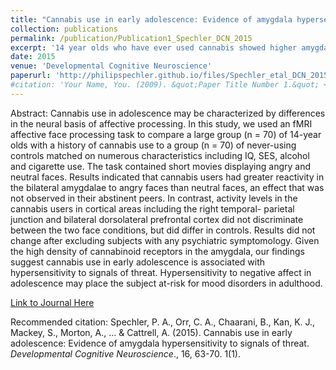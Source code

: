 ```yaml
---
title: "Cannabis use in early adolescence: Evidence of amygdala hypersensitivity to signals of threat"
collection: publications
permalink: /publication/Publication1_Spechler_DCN_2015
excerpt: '14 year olds who have ever used cannabis showed higher amygdalar activation to angry faces during fMRI'
date: 2015
venue: 'Developmental Cognitive Neuroscience'
paperurl: 'http://philipspechler.github.io/files/Spechler_etal_DCN_2015.pdf'
#citation: 'Your Name, You. (2009). &quot;Paper Title Number 1.&quot; <i>Journal 1</i>. 1(1).'
---
```


Abstract:
Cannabis use in adolescence may be characterized by differences in the neural basis of affective processing. In this study, we used an fMRI affective face processing task to compare a large group (n = 70) of 14-year olds with a history of cannabis use to a group (n = 70) of never-using controls matched on numerous characteristics including IQ, SES, alcohol and cigarette use. The task contained short movies displaying angry and neutral faces. Results indicated that cannabis users had greater reactivity in the bilateral amygdalae to angry faces than neutral faces, an effect that was not observed in their abstinent peers. In contrast, activity levels in the cannabis users in cortical areas including the right temporal- parietal junction and bilateral dorsolateral prefrontal cortex did not discriminate between the two face conditions, but did differ in controls. Results did not change after excluding subjects with any psychiatric symptomology. Given the high density of cannabinoid receptors in the amygdala, our findings suggest cannabis use in early adolescence is associated with hypersensitivity to signals of threat. Hypersensitivity to negative affect in adolescence may place the subject at-risk for mood disorders in adulthood.

[Link to Journal Here](https://www.sciencedirect.com/science/article/pii/S1878929315000857)

Recommended citation: Spechler, P. A., Orr, C. A., Chaarani, B., Kan, K. J., Mackey, S., Morton, A., ... & Cattrell, A. (2015). Cannabis use in early adolescence: Evidence of amygdala hypersensitivity to signals of threat. <i>Developmental Cognitive Neuroscience</i>., 16, 63-70. 1(1).
